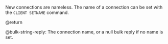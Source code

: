 New connections are nameless.
The name of a connection can be set with the `CLIENT SETNAME` command.

@return

@bulk-string-reply: The connection name, or a null bulk reply if no name is set.
